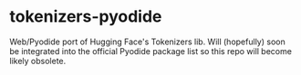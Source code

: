 # tokenizers-pyodide
Web/Pyodide port of Hugging Face's Tokenizers lib. Will (hopefully) soon be integrated into the official Pyodide package list so this repo will become likely obsolete.
